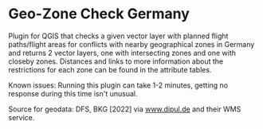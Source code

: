 # Geo-Zone Check Germany
Plugin for QGIS that checks a given vector layer with planned flight paths/flight areas for conflicts with nearby geographical zones in Germany and returns 2 vector layers, one with intersecting zones and one with closeby zones. Distances and links to more information about the restrictions for each zone can be found in the attribute tables. 

Known issues: Running this plugin can take 1-2 minutes, getting no response during this time isn't unusual. 

Source for geodata: DFS, BKG [2022] via www.dipul.de and their WMS service.
